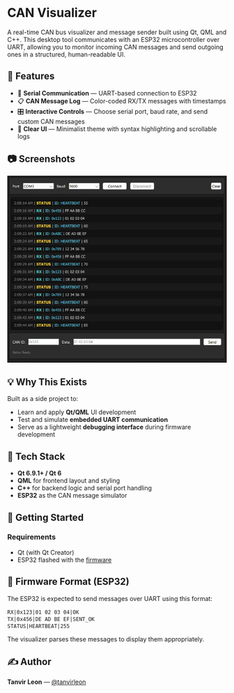 # CAN Visualizer

A real-time CAN bus visualizer and message sender built using Qt,  QML and C++.
This desktop tool communicates with an ESP32 microcontroller over UART, allowing you to monitor incoming CAN messages and send outgoing ones in a structured, human-readable UI.

## 🔧 Features

- 📡 **Serial Communication** — UART-based connection to ESP32
- 📋 **CAN Message Log** — Color-coded RX/TX messages with timestamps
- 🎛️ **Interactive Controls** — Choose serial port, baud rate, and send custom CAN messages
- 🧼 **Clear UI** — Minimalist theme with syntax highlighting and scrollable logs

## 📷 Screenshots
<p align="center">
  <img src="previews/preview.png" alt="CAN Visualizer UI" width="600"/>
</p>

## 💡 Why This Exists

Built as a side project to:
- Learn and apply **Qt/QML** UI development
- Test and simulate **embedded UART communication**
- Serve as a lightweight **debugging interface** during firmware development

## 🧠 Tech Stack
- **Qt 6.9.1+ / Qt 6**
- **QML** for frontend layout and styling
- **C++** for backend logic and serial port handling
- **ESP32** as the CAN message simulator

## 🚀 Getting Started

### Requirements
- Qt (with Qt Creator)
- ESP32 flashed with the [firmware](./firmware)

## 🧪 Firmware Format (ESP32)
The ESP32 is expected to send messages over UART using this format:

```
RX|0x123|01 02 03 04|OK
TX|0x456|DE AD BE EF|SENT_OK
STATUS|HEARTBEAT|255
```

The visualizer parses these messages to display them appropriately.

## ✍️ Author
**Tanvir Leon** — [@tanvirleon](https://github.com/tanvirleon)
